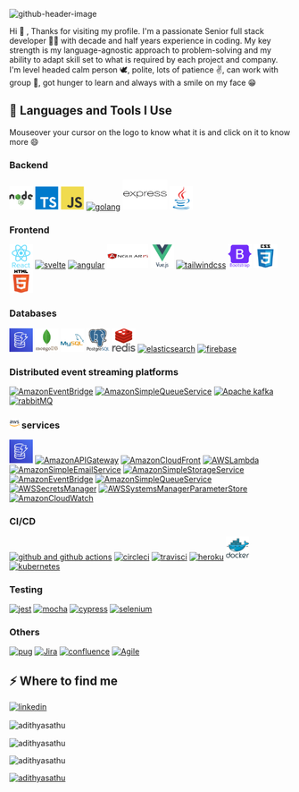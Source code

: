 ![github-header-image](https://github.com/user-attachments/assets/37a49dd8-e6ce-48ec-a645-9ac4034c3189)
<p>Hi 👋 , Thanks for visiting my profile. I'm a passionate Senior full stack developer 🧑‍💻 with decade and half years experience in coding. My key strength is my language-agnostic approach to problem-solving and my ability to adapt skill set to what is required by each project and company. I'm level headed calm person 🕊, polite, lots of patience ✌️, can work with group 🤝, got hunger to learn and always with a smile on my face 😁 </p>

<h2>🚀 Languages and Tools I Use</h2>
<p>Mouseover your cursor on the logo to know what it is and click on it to know more 😄 </p>
<h3>Backend </h3>
<p>
  <a target="_blank" href="https://nodejs.org/en" style="display: inline-block;">
    <img src="https://raw.githubusercontent.com/devicons/devicon/master/icons/nodejs/nodejs-original-wordmark.svg" title="nodejs" alt="nodejs" width="42" height="42" />
  </a>
  <a target="_blank" href="https://www.typescriptlang.org/" style="display: inline-block;">
    <img src="https://raw.githubusercontent.com/devicons/devicon/master/icons/typescript/typescript-original.svg" title="typescript" alt="typescript" width="42" height="42" />
  </a>
  
  <a target="_blank" href="https://www.javascript.com/" style="display: inline-block;">
    <img src="https://raw.githubusercontent.com/devicons/devicon/master/icons/javascript/javascript-original.svg" title="javascript" alt="javascript" width="42" height="42" />
  </a>

  <a target="_blank" href="https://go.dev/" style="display: inline-block;">
    <img src="https://www.vectorlogo.zone/logos/golang/golang-vertical.svg" title="golang" alt="golang" width="32" height="42" />
  </a>
  
  <a target="_blank" href="https://expressjs.com/" style="display: inline-block;">
    <img src="https://raw.githubusercontent.com/devicons/devicon/master/icons/express/express-original-wordmark.svg" title="expressjs" alt="expressjs" width="80" height="54" />
  </a>
  <a target="_blank" href="https://www.java.com/en/" style="display: inline-block;">
    <img src="https://raw.githubusercontent.com/devicons/devicon/master/icons/java/java-original.svg" title="java" alt="java" width="42" height="42" />
  </a>
</p>

<h3>Frontend </h3>
<p>
    <a target="_blank" href="https://react.dev/" style="display: inline-block;">
      <img src="https://raw.githubusercontent.com/devicons/devicon/master/icons/react/react-original-wordmark.svg"  title="react" alt="react" width="42" height="42" />
    </a>
    <a target="_blank" href="https://svelte.dev/" style="display: inline-block;">
      <img src="https://upload.wikimedia.org/wikipedia/commons/1/1b/Svelte_Logo.svg" title="svelte" alt="svelte" width="42" height="42" />
    </a>
    <a target="_blank" href="https://angular.dev/" style="display: inline-block;">
      <img src="https://angular.io/assets/images/logos/angular/angular.svg" title="angular" alt="angular" width="42" height="42" />
    </a>
    <a target="_blank" href="https://angularjs.org/" style="display: inline-block;">
      <img src="https://raw.githubusercontent.com/devicons/devicon/master/icons/angularjs/angularjs-original-wordmark.svg" title="angularjs" alt="angularjs" width="74" height="42" />
    </a>
    <a target="_blank" href="https://vuejs.org/" style="display: inline-block;">
      <img src="https://raw.githubusercontent.com/devicons/devicon/master/icons/vuejs/vuejs-original-wordmark.svg" title="vuejs" alt="vuejs" width="42" height="42" />
    </a>
   <a target="_blank" href="https://tailwindcss.com/" style="display: inline-block;">
     <img src="https://www.vectorlogo.zone/logos/tailwindcss/tailwindcss-ar21.svg" title="tailwindcss" alt="tailwindcss" width="94" height="52" />
   </a>
    <a target="_blank" href="https://getbootstrap.com/" style="display: inline-block;">
      <img src="https://raw.githubusercontent.com/devicons/devicon/master/icons/bootstrap/bootstrap-plain-wordmark.svg" title="bootstrap" alt="bootstrap" width="42" height="42" />
    </a>
    <a target="_blank" href="https://developer.mozilla.org/en-US/docs/Web/CSS" style="display: inline-block;">
      <img src="https://raw.githubusercontent.com/devicons/devicon/master/icons/css3/css3-original-wordmark.svg" title="css3" alt="css3" width="42" height="42" />
    </a>
    <a target="_blank" href="https://developer.mozilla.org/en-US/docs/Glossary/HTML5" style="display: inline-block;">
      <img src="https://raw.githubusercontent.com/devicons/devicon/master/icons/html5/html5-original-wordmark.svg" title="html5" alt="html5" width="42" height="42" />
    </a>
</p>

<h3>Databases</h3>
<p>
     <a target="_blank" href="https://aws.amazon.com/dynamodb/" style="display: inline-block;">
       <img src="https://raw.githubusercontent.com/devicons/devicon/master/icons/dynamodb/dynamodb-original.svg" title="dynamodb" alt="dynamodb" width="42" height="42" />
     </a>
     <a target="_blank" href="https://www.mongodb.com/" style="display: inline-block;">
      <img src="https://raw.githubusercontent.com/devicons/devicon/master/icons/mongodb/mongodb-original-wordmark.svg"title="mongodb"  alt="mongodb" width="42" height="42" />
    </a>
    <a target="_blank" href="https://www.mysql.com/" style="display: inline-block;">
      <img src="https://raw.githubusercontent.com/devicons/devicon/master/icons/mysql/mysql-original-wordmark.svg" title="mysql" alt="mysql" width="42" height="42" />
    </a>
    <a target="_blank" href="https://www.postgresql.org/" style="display: inline-block;">
      <img src="https://raw.githubusercontent.com/devicons/devicon/master/icons/postgresql/postgresql-original-wordmark.svg" title="postgresql" alt="postgresql" width="42" height="42" />
    </a>
    <a target="_blank" href="https://redis.io/" style="display: inline-block;">
      <img src="https://raw.githubusercontent.com/devicons/devicon/master/icons/redis/redis-original-wordmark.svg" title="redis" alt="redis" width="42" height="42" />
    </a>
    <a target="_blank" href="https://www.elastic.co/" style="display: inline-block;">
      <img src="https://www.vectorlogo.zone/logos/elastic/elastic-icon.svg" title="elasticsearch" alt="elasticsearch" width="42" height="42" />
    </a>
    <a target="_blank" href="https://firebase.google.com/" style="display: inline-block;">
      <img src="https://www.vectorlogo.zone/logos/firebase/firebase-icon.svg" title="firebase" alt="firebase" width="42" height="42" />
    </a>

</p>

<h3>Distributed event streaming platforms</h3>
<p>
  <a target="_blank" href="https://aws.amazon.com/eventbridge/" style="display: inline-block;">
    <img src="https://unpkg.com/aws-icons@latest/icons/architecture-service/AmazonEventBridge.svg" title="AmazonEventBridge" alt="AmazonEventBridge" width="42" height="42" />
  </a>
  <a target="_blank" href="https://aws.amazon.com/sqs/" style="display: inline-block;">
    <img src="https://unpkg.com/aws-icons@latest/icons/architecture-service/AmazonSimpleQueueService.svg" title="AmazonSimpleQueueService" alt="AmazonSimpleQueueService" width="42" height="42" />
  </a>
  <a target="_blank" href="https://kafka.apache.org/" style="display: inline-block;">
    <img src="https://www.vectorlogo.zone/logos/apache_kafka/apache_kafka-icon.svg" title="Apache kafka" alt="Apache kafka" width="42" height="42" />
  </a>
  <a target="_blank" href="https://www.rabbitmq.com/" style="display: inline-block;">
    <img src="https://www.vectorlogo.zone/logos/rabbitmq/rabbitmq-icon.svg" title="rabbitMQ" alt="rabbitMQ" width="42" height="42" />
  </a>
</p>

<h3><img src="https://raw.githubusercontent.com/devicons/devicon/master/icons/amazonwebservices/amazonwebservices-original-wordmark.svg" alt="aws" width="18" height="18" /> services </h3>
<a target="_blank" href="https://aws.amazon.com/dynamodb/" style="display: inline-block;">
  <img src="https://raw.githubusercontent.com/devicons/devicon/master/icons/dynamodb/dynamodb-original.svg" title="dynamodb" alt="dynamodb" width="42" height="42" />
</a>
<a target="_blank" href="https://aws.amazon.com/api-gateway/" style="display: inline-block;">
  <img src="https://unpkg.com/aws-icons@latest/icons/architecture-service/AmazonAPIGateway.svg" title="AmazonAPIGateway" alt="AmazonAPIGateway" width="42" height="42" />
</a>
<a target="_blank" href="https://aws.amazon.com/cloudfront/" style="display: inline-block;">
  <img src="https://unpkg.com/aws-icons@latest/icons/architecture-service/AmazonCloudFront.svg" title="AmazonCloudFront" alt="AmazonCloudFront" width="42" height="42" />
</a>
<a target="_blank" href="https://docs.aws.amazon.com/lambda/latest/dg/welcome.html" style="display: inline-block;">
  <img src="https://unpkg.com/aws-icons@latest/icons/architecture-service/AWSLambda.svg" title="AWSLambda" alt="AWSLambda" width="42" height="42" />
</a>
<a target="_blank" href="https://aws.amazon.com/ses/" style="display: inline-block;">
  <img src="https://unpkg.com/aws-icons@latest/icons/architecture-service/AmazonSimpleEmailService.svg" title="AmazonSimpleEmailService" alt="AmazonSimpleEmailService" width="42" height="42" />
</a>
<a target="_blank" href="https://aws.amazon.com/pm/serv-s3/" style="display: inline-block;">
  <img src="https://unpkg.com/aws-icons@latest/icons/resource/AmazonSimpleStorageServiceBucketWithObjects.svg" title="AmazonSimpleStorageService" alt="AmazonSimpleStorageService" width="42" height="42" />
</a>
<a target="_blank" href="https://aws.amazon.com/eventbridge/" style="display: inline-block;">
  <img src="https://unpkg.com/aws-icons@latest/icons/architecture-service/AmazonEventBridge.svg" title="AmazonEventBridge" alt="AmazonEventBridge" width="42" height="42" />
</a>
<a target="_blank" href="https://aws.amazon.com/sqs/" style="display: inline-block;">
  <img src="https://unpkg.com/aws-icons@latest/icons/architecture-service/AmazonSimpleQueueService.svg" title="AmazonSimpleQueueService" alt="AmazonSimpleQueueService" width="42" height="42" />
</a>
<a target="_blank" href="https://docs.aws.amazon.com/secretsmanager/latest/userguide/intro.html" style="display: inline-block;">
  <img src="https://unpkg.com/aws-icons@latest/icons/architecture-service/AWSSecretsManager.svg" title="AWSSecretsManager" alt="AWSSecretsManager" width="42" height="42" />
</a>
<a target="_blank" href="https://docs.aws.amazon.com/systems-manager/latest/userguide/systems-manager-parameter-store.html" style="display: inline-block;">
  <img src="https://unpkg.com/aws-icons@latest/icons/resource/AWSSystemsManagerParameterStore.svg" title="AWSSystemsManagerParameterStore" alt="AWSSystemsManagerParameterStore" width="42" height="42" />
</a>
<a target="_blank" href="https://aws.amazon.com/cloudwatch/" style="display: inline-block;">
  <img src="https://unpkg.com/aws-icons@latest/icons/architecture-service/AmazonCloudWatch.svg" title="AmazonCloudWatch" alt="AmazonCloudWatch" width="42" height="42" />
</a>


<h3>CI/CD</h3>
<p>
  <a target="_blank" href="https://github.com/" style="display: inline-block;">
    <img src="https://www.vectorlogo.zone/logos/github/github-ar21.svg" title="github and github actions" alt="github and github actions" width="82" height="42" />
  </a>
  <a target="_blank" href="https://circleci.com/" style="display: inline-block;">
    <img src="https://www.vectorlogo.zone/logos/circleci/circleci-icon.svg" title="circleci" alt="circleci" width="42" height="42" />
  </a>
  <a target="_blank" href="https://www.travis-ci.com/" style="display: inline-block;">
    <img src="https://www.vectorlogo.zone/logos/travis-ci/travis-ci-icon.svg" title="travisci" alt="travisci" width="42" height="42" />
  </a>
  <a target="_blank" href="https://www.heroku.com/home" style="display: inline-block;">
    <img src="https://www.vectorlogo.zone/logos/heroku/heroku-icon.svg" title="heroku" alt="heroku" width="42" height="42" />
  </a>
  <a target="_blank" href="https://www.docker.com/" style="display: inline-block;">
    <img src="https://raw.githubusercontent.com/devicons/devicon/master/icons/docker/docker-original-wordmark.svg" title="docker" alt="docker" width="42" height="42" />
  </a>
  <a target="_blank" href="https://kubernetes.io/" style="display: inline-block;">
    <img src="https://www.vectorlogo.zone/logos/kubernetes/kubernetes-icon.svg" title="kubernetes" alt="kubernetes" width="42" height="42" />
  </a>
</p>

<h3>Testing</h3>
  <p>
    <a target="_blank" href="https://jestjs.io/" style="display: inline-block;">
      <img src="https://www.vectorlogo.zone/logos/jestjsio/jestjsio-icon.svg" title="jest" alt="jest" width="42" height="42" />
    </a>
    <a target="_blank" href="https://mochajs.org/" style="display: inline-block;">
      <img src="https://www.vectorlogo.zone/logos/mochajs/mochajs-icon.svg" title="mocha" alt="mocha" width="42" height="42" />
    </a>
    <a target="_blank" href="https://www.cypress.io" style="display: inline-block;">
      <img src="https://raw.githubusercontent.com/simple-icons/simple-icons/6e46ec1fc23b60c8fd0d2f2ff46db82e16dbd75f/icons/cypress.svg" title="cypress" alt="cypress" width="42" height="42" />
    </a>
    <a target="_blank" href="https://www.selenium.dev" style="display: inline-block;">
      <img src="https://raw.githubusercontent.com/detain/svg-logos/780f25886640cef088af994181646db2f6b1a3f8/svg/selenium-logo.svg" title="selenium" alt="selenium" width="42" height="42" />
    </a>    
  </p>


<h3>Others</h3>
<p>
  <a target="_blank" href="https://pugjs.org/api/getting-started.html" style="display: inline-block;">
      <img src="https://cdn.worldvectorlogo.com/logos/pug.svg" title="pug (templating engine)" alt="pug" width="42" height="42" />
  </a>
  <a target="_blank" href="https://www.atlassian.com/software/jira" style="display: inline-block;">
    <img width="49" alt="Jira" title="Jira" src="https://github.com/user-attachments/assets/3e00e384-32bc-47ba-ad89-b1bf63aab434">
  </a>
  <a target="_blank" href="https://www.atlassian.com/software/confluence" style="display: inline-block;">
    <img width="85" alt="confluence" title="Confluence" src="https://github.com/user-attachments/assets/268b0251-ff6f-4119-afda-fba64f4d41b2">
  </a>
  <a target="_blank" href="https://www.atlassian.com/agile" style="display: inline-block;">
    <img width="49" alt="Agile" title="Agile methodology" src="https://github.com/user-attachments/assets/6d1b60ec-0bec-48ce-9913-1471a1153865">
  </a>
</p>
          
<h2>⚡️ Where to find me</h2>
<p><a target="_blank" href="https://www.linkedin.com/in/adithyasathu/" style="display: inline-block;"><img src="https://img.shields.io/badge/linkedin-logo?style=for-the-badge&logo=linkedin&logoColor=white&color=%230a77b6" alt="linkedin" /></a></p>
<p><img align="center" src="https://github-readme-stats.vercel.app/api?username=adithyasathu&show_icons=true&locale=en" alt="adithyasathu" /></p>
<p><img align="center" src="https://github-readme-streak-stats.herokuapp.com/?user=adithyasathu&" alt="adithyasathu" /></p>
<p><img src="https://github-readme-stats.vercel.app/api/top-langs?username=adithyasathu&show_icons=true&locale=en&layout=compact" alt="adithyasathu" /></p>
<p><a href="https://github.com/ryo-ma/github-profile-trophy"><img src="https://github-profile-trophy.vercel.app/?username=adithyasathu" alt="adithyasathu" /></a></p>

